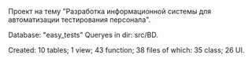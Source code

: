 Проект на тему "Разработка информационной системы для автоматизации тестирования персонала".

Database: "easy_tests"
Queryes in dir: src/BD.


Created:
  10 tables;
  1 view;
  43 function;
  38 files of which:
      35 class;
      26 UI.
